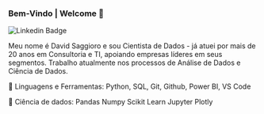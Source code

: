 ### Bem-Vindo | Welcome 👋

<img src="https://camo.githubusercontent.com/34379c25f4681584aa2f8bd8b7a79c696f79c1fb9d5050c29792e79702f570e9/68747470733a2f2f696d672e736869656c64732e696f2f62616467652f2d4c696e6b6564496e2d626c75653f7374796c653d666c61742d737175617265266c6f676f3d4c696e6b6564696e266c6f676f436f6c6f723d7768697465266c696e6b3d68747470733a2f2f7777772e6c696e6b6564696e2e636f6d2f696e2f6b6172696e6e656372697374696e61706572656972612f2f" alt="Linkedin Badge" data-canonical-src="https://img.shields.io/badge/-LinkedIn-blue?style=flat-square&amp;logo=Linkedin&amp;logoColor=white&amp;link=https://www.linkedin.com/in/davidsaggioro//" style="max-width: 100%;">

Meu nome é David Saggioro e sou Cientista de Dados - já atuei por mais de 20 anos em Consultoria e TI, apoiando empresas líderes em seus segmentos. Trabalho atualmente nos processos de Análise de Dados e Ciência de Dados.

🚀 Linguagens e Ferramentas:
Python, SQL, Git, Github, Power BI, VS Code

🎲 Ciência de dados:
Pandas Numpy Scikit Learn Jupyter Plotly
